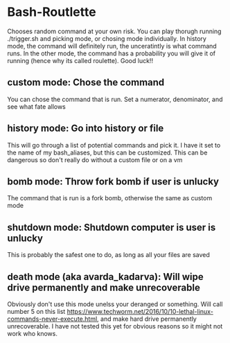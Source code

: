 # Bash-Routlette
Chooses random command at your own risk. You can play thorugh running ./trigger.sh and picking mode, or chosing mode individually. In history mode, the command will definitely run, the unceratintly is what command runs. In the other mode, the command has a probability you will give it of running (hence why its called roulette). Good luck!!

## custom mode: Chose the command
You can chose the command that is run. Set a numerator, denominator, and see what fate allows
## history mode: Go into history or file
This will go through a list of potential commands and pick it. I have it set to the name of my bash_aliases, but this can be customized. This can be dangerous so don't really do without a custom file or on a vm
## bomb mode: Throw fork bomb if user is unlucky
The command that is run is a fork bomb, otherwise the same as custom mode
## shutdown mode: Shutdown computer is user is unlucky
This is probably the safest one to do, as long as all your files are saved
## 
## death mode (aka avarda_kadarva): Will wipe drive permanently and make unrecoverable
Obviously don't use this mode unelss your deranged or something. Will call number 5 on this list https://www.techworm.net/2016/10/10-lethal-linux-commands-never-execute.html, and make hard drive permanently unrecoverable. I have not tested this yet for obvious reasons so it might not work who knows.
